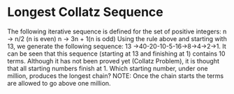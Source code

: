 # Longest Collatz Sequence

The following iterative sequence is defined for the set of positive integers:
n → n/2 (n is even) n → 3n + 1(n is odd)
Using the rule above and starting with 13, we generate the following sequence:
13 →40-20-10-5-16→8→4→2→1.
It can be seen that this sequence (starting at 13 and finishing at 1) contains 10 terms. Although it has not been proved yet (Collatz Problem), it is thought that all starting numbers finish at 1.
Which starting number, under one million, produces the longest chain?
NOTE: Once the chain starts the terms are allowed to go above one million.
